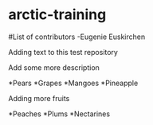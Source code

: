 # arctic-training

#List of contributors
-Eugenie Euskirchen


Adding text to this test repository

Add some more description

*Pears
*Grapes
*Mangoes
*Pineapple


Adding more fruits

*Peaches
*Plums
*Nectarines
